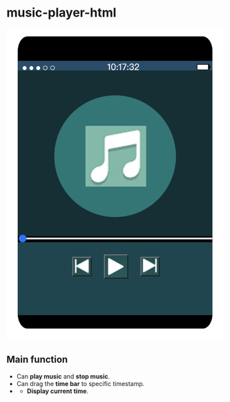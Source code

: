 # music-player-html
![This is an image](https://github.com/b06608062/music-player-html/blob/master/demo_image/截圖%202022-03-27%20上午10.17.32.png)

## Main function
* Can **play music** and **stop music**.
* Can drag the **time bar** to specific timestamp.
* * **Display current time**.
